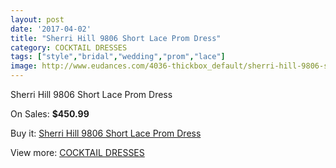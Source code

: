 ```yaml
---
layout: post
date: '2017-04-02'
title: "Sherri Hill 9806 Short Lace Prom Dress"
category: COCKTAIL DRESSES
tags: ["style","bridal","wedding","prom","lace"]
image: http://www.eudances.com/4036-thickbox_default/sherri-hill-9806-short-lace-prom-dress.jpg
---
```

Sherri Hill 9806 Short Lace Prom Dress

On Sales: **$450.99**
<a href="https://www.eudances.com/en/cocktail-dresses/1353-sherri-hill-9806-short-lace-prom-dress.html"><amp-img layout="responsive" width="600" height="600" src="//www.eudances.com/4036-thickbox_default/sherri-hill-9806-short-lace-prom-dress.jpg" alt="Sherri Hill 9806 Short Lace Prom Dress 0" /></a>
<a href="https://www.eudances.com/en/cocktail-dresses/1353-sherri-hill-9806-short-lace-prom-dress.html"><amp-img layout="responsive" width="600" height="600" src="//www.eudances.com/4037-thickbox_default/sherri-hill-9806-short-lace-prom-dress.jpg" alt="Sherri Hill 9806 Short Lace Prom Dress 1" /></a>

Buy it: [Sherri Hill 9806 Short Lace Prom Dress](https://www.eudances.com/en/cocktail-dresses/1353-sherri-hill-9806-short-lace-prom-dress.html "Sherri Hill 9806 Short Lace Prom Dress")

View more: [COCKTAIL DRESSES](https://www.eudances.com/en/14-cocktail-dresses "COCKTAIL DRESSES")